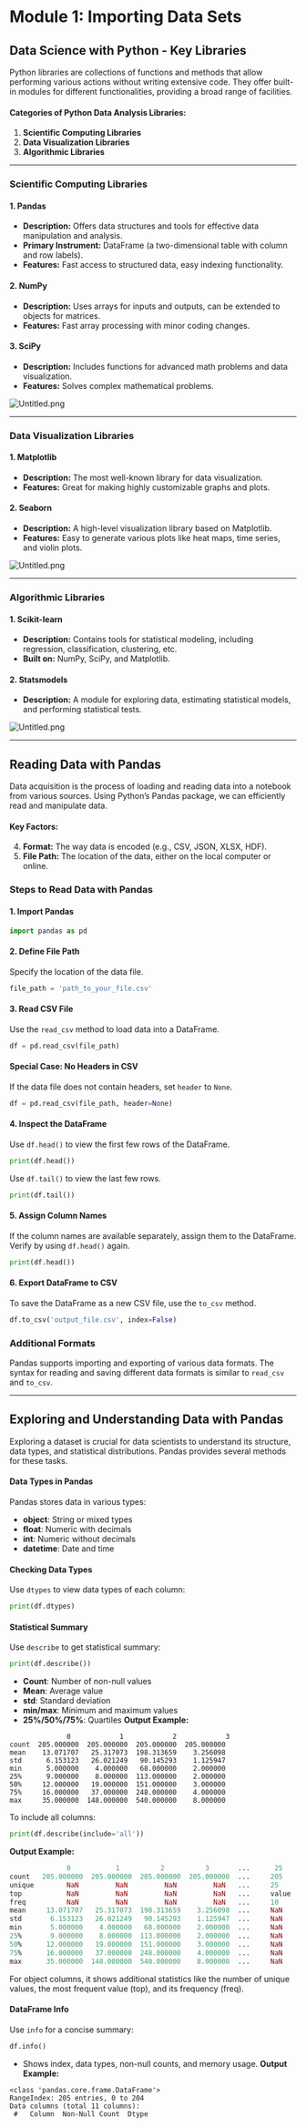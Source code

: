 

# Module 1: Importing Data Sets
## Data Science with Python - Key Libraries
Python libraries are collections of functions and methods that allow performing various actions without writing extensive code. They offer built-in modules for different functionalities, providing a broad range of facilities.
#### Categories of Python Data Analysis Libraries:
1. **Scientific Computing Libraries**
2. **Data Visualization Libraries**
3. **Algorithmic Libraries**

___
### Scientific Computing Libraries
#### 1. **Pandas**
- **Description:** Offers data structures and tools for effective data manipulation and analysis.
- **Primary Instrument:** DataFrame (a two-dimensional table with column and row labels).
- **Features:** Fast access to structured data, easy indexing functionality.
#### 2. **NumPy**
- **Description:** Uses arrays for inputs and outputs, can be extended to objects for matrices.
- **Features:** Fast array processing with minor coding changes.
#### 3. **SciPy**
- **Description:** Includes functions for advanced math problems and data visualization.
- **Features:** Solves complex mathematical problems.

![Untitled.png](https://prod-files-secure.s3.us-west-2.amazonaws.com/03e82b26-cccb-4906-bb56-adabcbdc0655/997ac361-58a8-4f04-bb0f-79fea4baa761/Untitled.png?X-Amz-Algorithm=AWS4-HMAC-SHA256&X-Amz-Content-Sha256=UNSIGNED-PAYLOAD&X-Amz-Credential=ASIAZI2LB4662VVUFXNM%2F20250201%2Fus-west-2%2Fs3%2Faws4_request&X-Amz-Date=20250201T041713Z&X-Amz-Expires=3600&X-Amz-Security-Token=IQoJb3JpZ2luX2VjEMT%2F%2F%2F%2F%2F%2F%2F%2F%2F%2FwEaCXVzLXdlc3QtMiJHMEUCIFJ3YFVQoIdQp5%2Fpwp05AzNkl6%2BQpX1KaGV4JJgg0RHwAiEAoQ5%2Fgh5b%2BYLJkcX2k428pf8OoCvZr1HECvwAlLHkJD0qiAQIzP%2F%2F%2F%2F%2F%2F%2F%2F%2F%2FARAAGgw2Mzc0MjMxODM4MDUiDM0UjmSdZAA7f7BOoircA8hFOonrjHsh96Suflyw6P8uU%2BXqFbdaIrahXMPQyOHO8E57Ipn3jv5q4ANWrlh7JQUkUcv6rbgbqPskOL64WSfnidI7JKNBg2Pf9U3lR6T9i2ZObwhDsmaj9fVcjLU8lwsImor%2BS9bGVkFv8YogO2GSvMo%2F0pLAPT5xoZle27HJaSb0gycr41H7g%2FcYeH9pVScJEo5BAUogXB311LB2IEaIdGBUuwz7wXyIUOJSKL9qID9U8l56vjn6Zi0tloISES8y4LgOqsd1jlaGMo7Snb9yIzuoywwdCdYnPABmcuqag3Qal9jgUlUD2PAKaA5TBKd7ktVjjFAiWlYxPbWxf%2BSKGrFGIBZLOYk8nLyT4EEMOksronk3umECB%2FAEbtgii5LWmkBT4qwoikusFwPgJjyQy51YB0fVTGgNGnUHSYWD2c5QENvdupq8qfkfETlGqKVhV0BZuCku41iJW8MolDT5z%2FAihYNbiRoE5nn7E8AkTeeYKn4LPKcyhPh%2FKL%2BL%2BMrOsUzTWvp%2FtedhN4tjDDRU5Md5JoiJUx7s54JQlmKv1EgVbynPJkK66n8iKRu1X%2Bh0TgAiCgNtWscaoGG8HjTwgjzJt8eDHUXrlAFnwN6s2spbKLs80djZsoRpML2m9rwGOqUBlNSvpO%2BZ19j6c9yyUwrsnI5V%2FCcE10fcgRZhbs%2FqlneAlbYsj2Ucr1E2IrXp1%2B7LVoS8Fy0xPFysbbamEeq65rhd4J15wCBlOMVq1jZpMZV%2FXPUxrwwcEM5uXQ0Nw8m%2BBqN1zAn2KzUbBMUZj5lnpWt9m5r78XE0gQYVyO8WW1rMV7py%2BwiDjZnKBz3DQwaAIJomsxH7vD4NyzfQZL7Y6YswBN7N&X-Amz-Signature=413814fe26426d75b80b9eb0998373862decdfa2d25e35176707f9dd19d165f1&X-Amz-SignedHeaders=host&x-id=GetObject)
___
### Data Visualization Libraries
#### 1. **Matplotlib**
- **Description:** The most well-known library for data visualization.
- **Features:** Great for making highly customizable graphs and plots.
#### 2. **Seaborn**
- **Description:** A high-level visualization library based on Matplotlib.
- **Features:** Easy to generate various plots like heat maps, time series, and violin plots.

![Untitled.png](https://prod-files-secure.s3.us-west-2.amazonaws.com/03e82b26-cccb-4906-bb56-adabcbdc0655/733d1e42-5a53-4fd8-90c1-3d85254369a6/Untitled.png?X-Amz-Algorithm=AWS4-HMAC-SHA256&X-Amz-Content-Sha256=UNSIGNED-PAYLOAD&X-Amz-Credential=ASIAZI2LB466ZAQLAOTZ%2F20250201%2Fus-west-2%2Fs3%2Faws4_request&X-Amz-Date=20250201T041713Z&X-Amz-Expires=3600&X-Amz-Security-Token=IQoJb3JpZ2luX2VjEMT%2F%2F%2F%2F%2F%2F%2F%2F%2F%2FwEaCXVzLXdlc3QtMiJGMEQCICRCvLca8ARWEwtQ0PAJ3NVsz9AFqxTWLiyCnBb5lHHwAiBvorifP6xHcScinzRsyqyenuTBzb%2BSsLiKXrPLIk4KYCqIBAjM%2F%2F%2F%2F%2F%2F%2F%2F%2F%2F8BEAAaDDYzNzQyMzE4MzgwNSIMubfDhnj0sOpSgpKyKtwDRut6h3dnIAa8XY%2BpWFOM3Nbx2%2BWRQcbqIiPDKRi5GauhYpZDZBwi%2BtDq6dEwdW%2FJ5zgQzwvhuM4oY8F7H%2FvyWFWlJsCgmvMMHTVcgPIoK9vgUKhkBHjXVoMn%2B%2FUVivVTmIpELNSDWaKE9qBrT3nOKc5XDPlm1a01p8b0QvAKE1IW7W3A0VX75c8lfgRpXct4uu%2FEHO6I6IF%2FeHLGA4l7v6AxVV4T3hduc5oPnz4ZyhRPDGXop2Hn2pyvnG98xl06NzaJHzAtCK8wjsdVyozam2GHW6WsClFG3O7dKHe%2BhymsP9s6R1%2FmTI5dJQFNET95UJCkXnPEmJ9VdAtoALykiPD1xXEjPk2ZZpNJhvc1grpgRBYbdEwvfBtNZKx%2F0YbNhKxt4%2B3cTpa%2B8y1o3v9D4UXiplQJBApwBxFV9SW77YyIR0MdDtH%2BZ9DHVQCjruG%2BsVbgeLy2v%2Bl6bA%2Bbuqcd3IG6YCmMugfhe4lxp%2BBwtm0Lz86WU5dLLyW66eBZv%2F9V0wVCiJeZ%2FC2B2P%2FfX0dkkJ5tj%2Fiv61XH%2FK6e2CPMq8HvulpymdRNVL5Z1sFUG4h5fmaik1PIXKqkxEU0ULCG6EAI8RuawEl4HKOQpnUOO2lw3uXZBGEk1FtTZacwyaX2vAY6pgFqpiZ12fNNua%2BGP72I4%2FZVBMWbpdJc%2FNG9K4odvTJekiVmO7IauKEyFQJUzKqbdrstgJF0YaE4Qg8%2B61b7aIoS8T9baK5SI%2F6k5D9e81xCvYlmd1XWaA4k8DFEe38qQKtek7Hvdq1y9xDtHvXoE4Z1qValLUq2wP1fjrNdviKm6kk3u8l1GJyD0DsaMdafOwKynAG3tUIUtdjCy8TWR%2FbW8ti11ijw&X-Amz-Signature=3ad26b7581d88d903b578d462a82e55217e3b14af08017b00e1f8baeec1bde98&X-Amz-SignedHeaders=host&x-id=GetObject)
___
### Algorithmic Libraries
#### 1. **Scikit-learn**
- **Description:** Contains tools for statistical modeling, including regression, classification, clustering, etc.
- **Built on:** NumPy, SciPy, and Matplotlib.
#### 2. **Statsmodels**
- **Description:** A module for exploring data, estimating statistical models, and performing statistical tests.

![Untitled.png](https://prod-files-secure.s3.us-west-2.amazonaws.com/03e82b26-cccb-4906-bb56-adabcbdc0655/c62885f5-417d-4179-834f-d68f8f2bdf39/Untitled.png?X-Amz-Algorithm=AWS4-HMAC-SHA256&X-Amz-Content-Sha256=UNSIGNED-PAYLOAD&X-Amz-Credential=ASIAZI2LB466ZAQLAOTZ%2F20250201%2Fus-west-2%2Fs3%2Faws4_request&X-Amz-Date=20250201T041713Z&X-Amz-Expires=3600&X-Amz-Security-Token=IQoJb3JpZ2luX2VjEMT%2F%2F%2F%2F%2F%2F%2F%2F%2F%2FwEaCXVzLXdlc3QtMiJGMEQCICRCvLca8ARWEwtQ0PAJ3NVsz9AFqxTWLiyCnBb5lHHwAiBvorifP6xHcScinzRsyqyenuTBzb%2BSsLiKXrPLIk4KYCqIBAjM%2F%2F%2F%2F%2F%2F%2F%2F%2F%2F8BEAAaDDYzNzQyMzE4MzgwNSIMubfDhnj0sOpSgpKyKtwDRut6h3dnIAa8XY%2BpWFOM3Nbx2%2BWRQcbqIiPDKRi5GauhYpZDZBwi%2BtDq6dEwdW%2FJ5zgQzwvhuM4oY8F7H%2FvyWFWlJsCgmvMMHTVcgPIoK9vgUKhkBHjXVoMn%2B%2FUVivVTmIpELNSDWaKE9qBrT3nOKc5XDPlm1a01p8b0QvAKE1IW7W3A0VX75c8lfgRpXct4uu%2FEHO6I6IF%2FeHLGA4l7v6AxVV4T3hduc5oPnz4ZyhRPDGXop2Hn2pyvnG98xl06NzaJHzAtCK8wjsdVyozam2GHW6WsClFG3O7dKHe%2BhymsP9s6R1%2FmTI5dJQFNET95UJCkXnPEmJ9VdAtoALykiPD1xXEjPk2ZZpNJhvc1grpgRBYbdEwvfBtNZKx%2F0YbNhKxt4%2B3cTpa%2B8y1o3v9D4UXiplQJBApwBxFV9SW77YyIR0MdDtH%2BZ9DHVQCjruG%2BsVbgeLy2v%2Bl6bA%2Bbuqcd3IG6YCmMugfhe4lxp%2BBwtm0Lz86WU5dLLyW66eBZv%2F9V0wVCiJeZ%2FC2B2P%2FfX0dkkJ5tj%2Fiv61XH%2FK6e2CPMq8HvulpymdRNVL5Z1sFUG4h5fmaik1PIXKqkxEU0ULCG6EAI8RuawEl4HKOQpnUOO2lw3uXZBGEk1FtTZacwyaX2vAY6pgFqpiZ12fNNua%2BGP72I4%2FZVBMWbpdJc%2FNG9K4odvTJekiVmO7IauKEyFQJUzKqbdrstgJF0YaE4Qg8%2B61b7aIoS8T9baK5SI%2F6k5D9e81xCvYlmd1XWaA4k8DFEe38qQKtek7Hvdq1y9xDtHvXoE4Z1qValLUq2wP1fjrNdviKm6kk3u8l1GJyD0DsaMdafOwKynAG3tUIUtdjCy8TWR%2FbW8ti11ijw&X-Amz-Signature=b05400698d0c99b431555cfb9e407f583951aebf31f96778e5025e782f613edf&X-Amz-SignedHeaders=host&x-id=GetObject)
___
## Reading Data with Pandas
Data acquisition is the process of loading and reading data into a notebook from various sources. Using Python’s Pandas package, we can efficiently read and manipulate data.
#### Key Factors:
4. **Format:** The way data is encoded (e.g., CSV, JSON, XLSX, HDF).
5. **File Path:** The location of the data, either on the local computer or online.
### Steps to Read Data with Pandas
#### 1. **Import Pandas**
```python
import pandas as pd
```
#### 2. **Define File Path**
Specify the location of the data file.
```python
file_path = 'path_to_your_file.csv'
```
#### 3. **Read CSV File**
Use the `read_csv` method to load data into a DataFrame.
```python
df = pd.read_csv(file_path)
```
#### Special Case: No Headers in CSV
If the data file does not contain headers, set `header` to `None`.
```python
df = pd.read_csv(file_path, header=None)
```
#### 4. **Inspect the DataFrame**
Use `df.head()` to view the first few rows of the DataFrame.
```python
print(df.head())
```
Use `df.tail()` to view the last few rows.
```python
print(df.tail())
```
#### 5. **Assign Column Names**
If the column names are available separately, assign them to the DataFrame.
Verify by using `df.head()` again.
```python
print(df.head())
```
#### 6. **Export DataFrame to CSV**
To save the DataFrame as a new CSV file, use the `to_csv` method.
```python
df.to_csv('output_file.csv', index=False)
```
### Additional Formats
Pandas supports importing and exporting of various data formats. The syntax for reading and saving different data formats is similar to `read_csv` and `to_csv`.
___
## Exploring and Understanding Data with Pandas
Exploring a dataset is crucial for data scientists to understand its structure, data types, and statistical distributions. Pandas provides several methods for these tasks.
#### Data Types in Pandas
Pandas stores data in various types:
- **object**: String or mixed types
- **float**: Numeric with decimals
- **int**: Numeric without decimals
- **datetime**: Date and time
#### Checking Data Types
Use `dtypes` to view data types of each column:
```python
print(df.dtypes)
```
#### Statistical Summary
Use `describe` to get statistical summary:
```python
print(df.describe())
```
- **Count**: Number of non-null values
- **Mean**: Average value
- **std**: Standard deviation
- **min/max**: Minimum and maximum values
- **25%/50%/75%**: Quartiles
**Output Example:**
```plain text
              0            1            2            3
count  205.000000  205.000000  205.000000  205.000000
mean    13.071707   25.317073  198.313659    3.256098
std      6.153123   26.021249   90.145293    1.125947
min      5.000000    4.000000   68.000000    2.000000
25%      9.000000    8.000000  113.000000    2.000000
50%     12.000000   19.000000  151.000000    3.000000
75%     16.000000   37.000000  248.000000    4.000000
max     35.000000  148.000000  540.000000    8.000000
```
To include all columns:
```python
print(df.describe(include='all'))
```
**Output Example:**
```r
              0           1          2          3       ...      25       26       27
count   205.000000  205.000000  205.000000  205.000000  ...     205      205      205
unique        NaN         NaN         NaN         NaN   ...     25       25       25
top           NaN         NaN         NaN         NaN   ...     value    value    value
freq          NaN         NaN         NaN         NaN   ...     10       10       10
mean     13.071707   25.317073  198.313659    3.256098  ...     NaN      NaN      NaN
std       6.153123   26.021249   90.145293    1.125947  ...     NaN      NaN      NaN
min       5.000000    4.000000   68.000000    2.000000  ...     NaN      NaN      NaN
25%       9.000000    8.000000  113.000000    2.000000  ...     NaN      NaN      NaN
50%      12.000000   19.000000  151.000000    3.000000  ...     NaN      NaN      NaN
75%      16.000000   37.000000  248.000000    4.000000  ...     NaN      NaN      NaN
max      35.000000  148.000000  540.000000    8.000000  ...     NaN      NaN      NaN
```
For object columns, it shows additional statistics like the number of unique values, the most frequent value (top), and its frequency (freq).
#### DataFrame Info
Use `info` for a concise summary:
```python
df.info()
```
- Shows index, data types, non-null counts, and memory usage.
**Output Example:**
```less
<class 'pandas.core.frame.DataFrame'>
RangeIndex: 205 entries, 0 to 204
Data columns (total 11 columns):
 #   Column  Non-Null Count  Dtype
